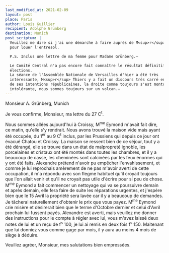 ```yaml
---
last_modified_at: 2021-02-09
layout: post
place: Paris
author: Louis Guillier
recipient: Adolphe Grünberg
destination: Munich
post_scriptum: |
  Veuillez me dire si j'ai une démarche à faire auprès de M<sup>r</sup> Orsel
  pour louer l'entresol.

  P.S. Inclus une lettre de ma femme pour Madame Grünberg.—

  Le Comité Central n'a pas encore fait connaître le résultat définitif des
  élections.
  La séance de l'Assemblée Nationale de Versailles d'hier a été très
  intéressante, M<sup>r</sup> Thiers y a fait un discours très carré en faveur
  de ses intentions républicaines, la droite comme toujours s'est montrée
  intolérante, nous sommes toujours sur un volcan.—
---
```


Monsieur A. Grünberg, Munich

Je vous confirme, Monsieur, ma lettre du 27 C<sup>t</sup>.


Nous sommes allées aujourd'hui à Croissy, M<sup>me</sup> Eymond m'avait fait
dire, ce matin, qu'elle s'y rendrait.
Nous avons trouvé la maison vide mais ayant été occupée, du 1<sup>er</sup> au
9 C<sup>t</sup> inclus, par les Prussiens qui depuis ce jour ont évacué Chatou
et Croissy.
La maison se ressent bien de ce séjour, tout y a été dérangé, elle se trouve
dans un état de malpropreté ignoble, les porcelaines et cristaux ont été montés
dans toutes les chambres, et il y a beaucoup de casse, les cheminées sont
calcinées par les feux énormes qui y ont été faits.
Alexandre prétend n'avoir pu empêcher l'envahissement, et comme je lui
reprochais amèrement de ne pas m'avoir averti de cette occupation, il m'a
répondu avec son flegme habituel qu'il croyait toujours que l'on allait venir
et qu'il ne croyait pas utile d'écrire pour si peu de chose.
M<sup>me</sup> Eymond a fait commencer un nettoyage qui va se poursuivre demain
et après demain, elle fera faire de suite les réparations urgentes, et j'espère
bien que le 15 Avril la propriété sera lavée car il y a beaucoup de demandes.
Je tâcherai naturellement d'obtenir le prix que vous payez.
M<sup>me</sup> Eymond crie misère et désirerait bien que le terme d'Octobre
dernier et celui d'Avril prochain lui fussent payés.
Alexandre est averti, mais veuillez me donner des instructions pour le compte
à régler avec lui, vous m'avez laissé deux notes de lui et un reçu de
f<sup>s</sup> 100, je lui ai remis en deux fois f<sup>s</sup> 150.
Maitenant que lui donniez vous comme gage par mois, il y aura au moins 4 mois
de siège à déduire.

Veuillez agréer, Monsieur, mes salutations bien empressées.
